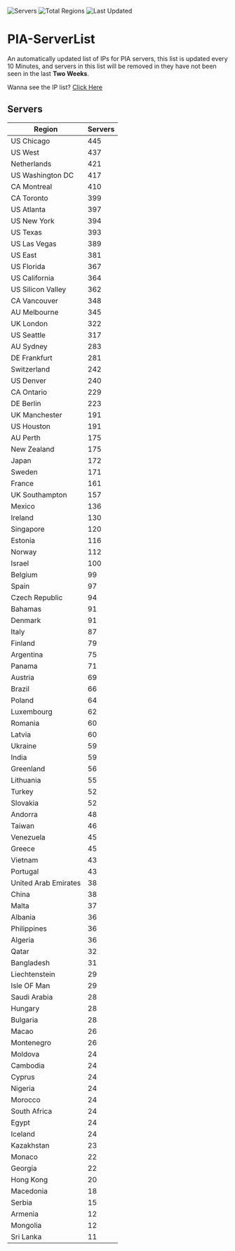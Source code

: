 ![Servers](https://img.shields.io/badge/Servers-13,106-darkgreen)
![Total Regions](https://img.shields.io/badge/Total_Regions-97-darkgreen)
![Last Updated](https://img.shields.io/badge/Last_Updated-December_16_2024_23:01_EST-darkgreen)

# PIA-ServerList
An automatically updated list of IPs for PIA servers, this list is updated every 10 Minutes, and servers in this list will be removed in they have not been seen in the last **Two Weeks**.

Wanna see the IP list? [Click Here](./servers.json)

## Servers
| Region               | Servers |
|----------------------|---------|
| US Chicago | 445 |
| US West | 437 |
| Netherlands | 421 |
| US Washington DC | 417 |
| CA Montreal | 410 |
| CA Toronto | 399 |
| US Atlanta | 397 |
| US New York | 394 |
| US Texas | 393 |
| US Las Vegas | 389 |
| US East | 381 |
| US Florida | 367 |
| US California | 364 |
| US Silicon Valley | 362 |
| CA Vancouver | 348 |
| AU Melbourne | 345 |
| UK London | 322 |
| US Seattle | 317 |
| AU Sydney | 283 |
| DE Frankfurt | 281 |
| Switzerland | 242 |
| US Denver | 240 |
| CA Ontario | 229 |
| DE Berlin | 223 |
| UK Manchester | 191 |
| US Houston | 191 |
| AU Perth | 175 |
| New Zealand | 175 |
| Japan | 172 |
| Sweden | 171 |
| France | 161 |
| UK Southampton | 157 |
| Mexico | 136 |
| Ireland | 130 |
| Singapore | 120 |
| Estonia | 116 |
| Norway | 112 |
| Israel | 100 |
| Belgium | 99 |
| Spain | 97 |
| Czech Republic | 94 |
| Bahamas | 91 |
| Denmark | 91 |
| Italy | 87 |
| Finland | 79 |
| Argentina | 75 |
| Panama | 71 |
| Austria | 69 |
| Brazil | 66 |
| Poland | 64 |
| Luxembourg | 62 |
| Romania | 60 |
| Latvia | 60 |
| Ukraine | 59 |
| India | 59 |
| Greenland | 56 |
| Lithuania | 55 |
| Turkey | 52 |
| Slovakia | 52 |
| Andorra | 48 |
| Taiwan | 46 |
| Venezuela | 45 |
| Greece | 45 |
| Vietnam | 43 |
| Portugal | 43 |
| United Arab Emirates | 38 |
| China | 38 |
| Malta | 37 |
| Albania | 36 |
| Philippines | 36 |
| Algeria | 36 |
| Qatar | 32 |
| Bangladesh | 31 |
| Liechtenstein | 29 |
| Isle OF Man | 29 |
| Saudi Arabia | 28 |
| Hungary | 28 |
| Bulgaria | 28 |
| Macao | 26 |
| Montenegro | 26 |
| Moldova | 24 |
| Cambodia | 24 |
| Cyprus | 24 |
| Nigeria | 24 |
| Morocco | 24 |
| South Africa | 24 |
| Egypt | 24 |
| Iceland | 24 |
| Kazakhstan | 23 |
| Monaco | 22 |
| Georgia | 22 |
| Hong Kong | 20 |
| Macedonia | 18 |
| Serbia | 15 |
| Armenia | 12 |
| Mongolia | 12 |
| Sri Lanka | 11 |